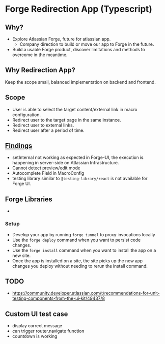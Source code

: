 # Forge Redirection App (Typescript)

## Why?
- Explore Atlassian Forge, future for atlassian app. 
    - Company direction to build or move our app to Forge in the future.
- Build a usable Forge product, discover limitations and methods to overcome in the meantime.

## Why Redirection App?
Keep the scope small, balanced implementation on backend and frontend.

## Scope
- User is able to select the target content/external link in macro configuration.
- Redirect user to the target page in the same instance.
- Redirect user to external links.
- Redirect user after a period of time.

## [Findings](https://rocketeers.atlassian.net/wiki/spaces/GREENENG/pages/2400223784/Forge+Findings)
- setInternal not working as expected in Forge-UI, the execution is happening in server-side on Atlassian Infrastructure.
- Cannot detect preview/edit mode
- Autocomplete Field in MacroConfig
- testing library similar to `@testing-library/react` is not available for Forge UI.


## Forge Libraries
- 
### Setup
- Develop your app by running `forge tunnel` to proxy invocations locally
- Use the `forge deploy` command when you want to persist code changes.
- Use the `forge install` command when you want to install the app on a new site.
- Once the app is installed on a site, the site picks up the new app changes you deploy without needing to rerun the install command.


## TODO
- https://community.developer.atlassian.com/t/recommendations-for-unit-testing-components-from-the-ui-kit/49437/8

## Custom UI test case
- display correct message
- can trigger router.navigate function
- countdown is working